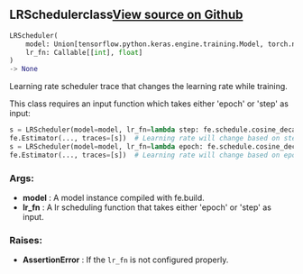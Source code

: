 ## LRScheduler<span class="tag">class</span><a class="sourcelink" href=https://github.com/fastestimator/fastestimator/blob/r1.0/fastestimator/trace/adapt/lr_scheduler.py/#L29-L72>View source on Github</a>
```python
LRScheduler(
	model: Union[tensorflow.python.keras.engine.training.Model, torch.nn.modules.module.Module],
	lr_fn: Callable[[int], float]
)
-> None
```
Learning rate scheduler trace that changes the learning rate while training.

This class requires an input function which takes either 'epoch' or 'step' as input:
```python
s = LRScheduler(model=model, lr_fn=lambda step: fe.schedule.cosine_decay(step, cycle_length=3750, init_lr=1e-3))
fe.Estimator(..., traces=[s])  # Learning rate will change based on step
s = LRScheduler(model=model, lr_fn=lambda epoch: fe.schedule.cosine_decay(epoch, cycle_length=3750, init_lr=1e-3))
fe.Estimator(..., traces=[s])  # Learning rate will change based on epoch
```


<h3>Args:</h3>

* **model** :  A model instance compiled with fe.build.
* **lr_fn** :  A lr scheduling function that takes either 'epoch' or 'step' as input.

<h3>Raises:</h3>

* **AssertionError** :  If the `lr_fn` is not configured properly.



